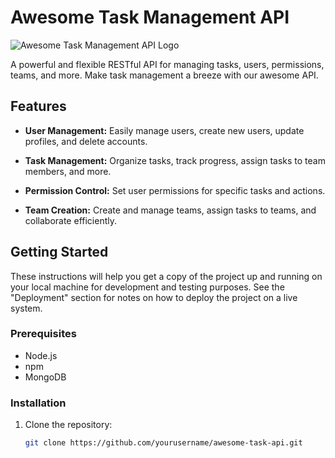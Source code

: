 # Awesome Task Management API

![Awesome Task Management API Logo](https://yourapiwebsite.com/logo.png)

A powerful and flexible RESTful API for managing tasks, users, permissions, teams, and more. Make task management a breeze with our awesome API.

## Features

- **User Management:** Easily manage users, create new users, update profiles, and delete accounts.

- **Task Management:** Organize tasks, track progress, assign tasks to team members, and more.

- **Permission Control:** Set user permissions for specific tasks and actions.

- **Team Creation:** Create and manage teams, assign tasks to teams, and collaborate efficiently.

## Getting Started

These instructions will help you get a copy of the project up and running on your local machine for development and testing purposes. See the "Deployment" section for notes on how to deploy the project on a live system.

### Prerequisites

- Node.js
- npm
- MongoDB

### Installation

1. Clone the repository:

   ```bash
   git clone https://github.com/yourusername/awesome-task-api.git

